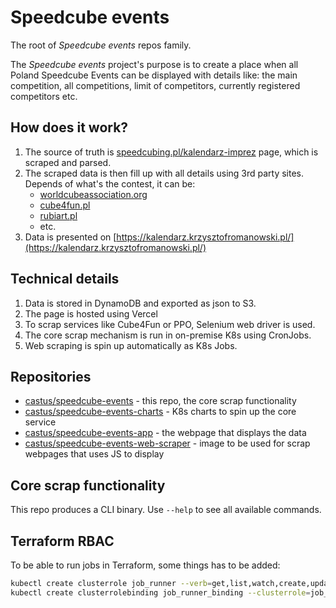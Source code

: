 # Speedcube events

The root of _Speedcube events_ repos family.

The _Speedcube events_ project's purpose is to create a place when all Poland Speedcube Events can be displayed with details like: the main competition, all competitions, limit of competitors, currently registered competitors etc.

## How does it work?

1. The source of truth is [speedcubing.pl/kalendarz-imprez](https://www.speedcubing.pl/kalendarz-imprez) page, which is scraped and parsed.
1. The scraped data is then fill up with all details using 3rd party sites. Depends of what's the contest, it can be:
    * [worldcubeassociation.org](https://worldcubeassociation.org)
    * [cube4fun.pl](https://cube4fun.pl)
    * [rubiart.pl](https://rubiart.pl)
    * etc.
1. Data is presented on [https://kalendarz.krzysztofromanowski.pl/](https://kalendarz.krzysztofromanowski.pl/)

## Technical details

1. Data is stored in DynamoDB and exported as json to S3.
1. The page is hosted using Vercel
1. To scrap services like Cube4Fun or PPO, Selenium web driver is used.
1. The core scrap mechanism is run in on-premise K8s using CronJobs.
1. Web scraping is spin up automatically as K8s Jobs.

## Repositories

* [castus/speedcube-events](https://github.com/castus/speedcube-events) - this repo, the core scrap functionality
* [castus/speedcube-events-charts](https://github.com/castus/speedcube-events-charts) - K8s charts to spin up the core service
* [castus/speedcube-events-app](https://github.com/castus/speedcube-events-app) - the webpage that displays the data
* [castus/speedcube-events-web-scraper](https://github.com/castus/speedcube-events-web-scraper) - image to be used for scrap webpages that uses JS to display

## Core scrap functionality

This repo produces a CLI binary. Use `--help` to see all available commands.

## Terraform RBAC

To be able to run jobs in Terraform, some things has to be added:

```bash
kubectl create clusterrole job_runner --verb=get,list,watch,create,update,patch,delete --resource=jobs,jobs/status
kubectl create clusterrolebinding job_runner_binding --clusterrole=job_runner --serviceaccount=default:default
```

